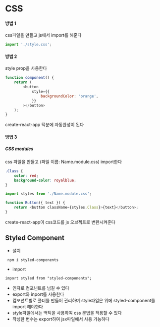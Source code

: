 # CSS

#### 방법 1

css파일을 만들고 js에서 import를 해준다

```js
import './style.css';
```

#### 방법 2

style prop을 사용한다

```js
function component() {
    return (
        <button
            style={{
                backgroundColor: 'orange',
            }}
        ></button>
    );
}
```

create-react-app 덕분에 자동완성이 된다

#### 방법 3

##### CSS modules

css 파일을 만들고 (파일 이름: Name.module.css) import한다

```css
.Class {
    color: red;
    background-color: royalblue;
}
```

```js
import styles from './Name.module.css';

function Button({ text }) {
    return <button className={styles.Class}>{text}</button>;
}
```

create-react-app이 css코드를 js 오브젝트로 변환시켜준다

## Styled Component

-   설치

```
 npm i styled-components
```

-   import

```
import styled from "styled-components";
```

-   인자로 컴포넌트를 넘길 수 있다
-   export와 inport를 사용한다
-   컴포넌트별로 폴더를 만들어 관리하며 style파일은 위에 styled-component를 import 해야한다
-   style파일에서는 백틱을 사용하여 css 문법을 적용할 수 있다
-   작성한 변수는 export하여 jsx파일에서 사용 가능하다
